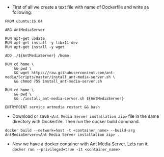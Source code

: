 * First of all we create a text file with name of Dockerfile and write as following:
```
FROM ubuntu:16.04

ARG AntMediaServer

RUN apt-get update 
RUN apt-get install -y libx11-dev
RUN apt-get install -y wget

ADD ./${AntMediaServer} /home

RUN cd home \
    && pwd \
    && wget https://raw.githubusercontent.com/ant-media/Scripts/master/install_ant-media-server.sh \
    && chmod 755 install_ant-media-server.sh

RUN cd home \
    && pwd \
    && ./install_ant-media-server.sh ${AntMediaServer}

ENTRYPOINT service antmedia restart && bash
```

* Download or save `<Ant Media Server installation zip>` file in the same directory with Dockerfile. Then run the docker build command.

`docker build --network=host -t <container_name> --build-arg AntMediaServer=<Ant Media Server installation zip> .`

* Now we have a docker container with Ant Media Server. Lets run it.
`docker run --privileged=true -it <container_name>`